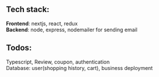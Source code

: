 ## Tech stack:
**Frontend**: nextjs, react, redux  
**Backend**: node, express, nodemailer for sending email

## Todos:
Typescript, Review, coupon, authentication  
Database: user(shopping history, cart), business
deployment
